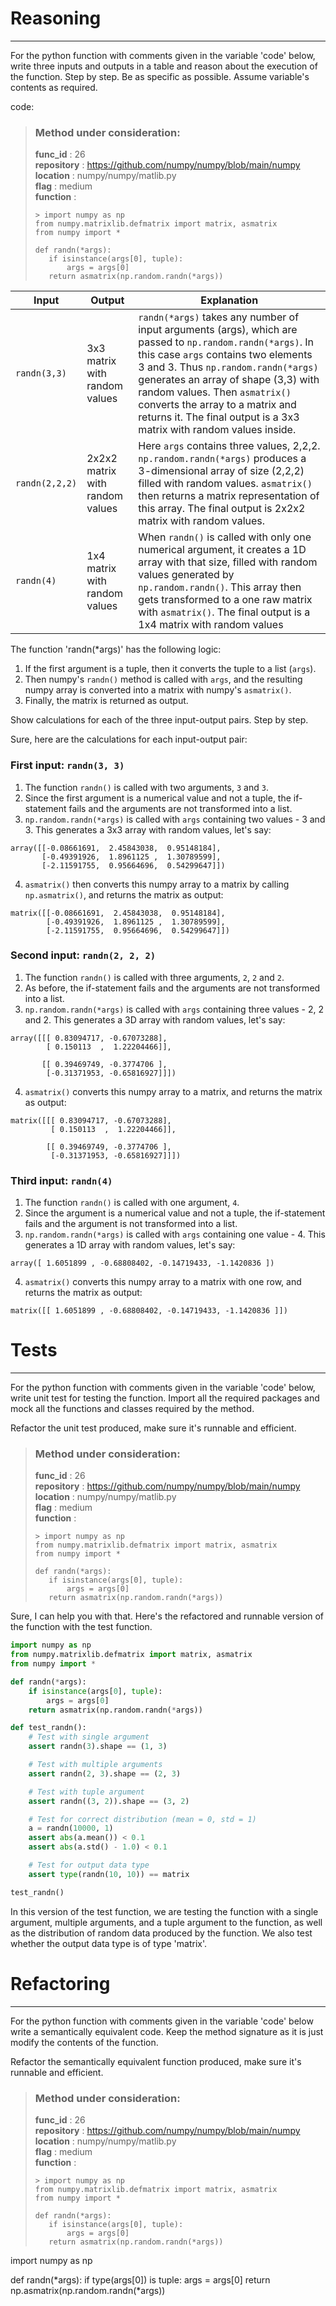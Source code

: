 # Reasoning

---

For the python function with comments given in the variable 'code' below, write three inputs and outputs in a table and reason about the execution of the function. Step by step. Be as specific as possible. Assume variable's contents as required. 

code: 

> ### Method under consideration:
> **func_id** : 26 <br/> 
 > **repository** : https://github.com/numpy/numpy/blob/main/numpy <br/> 
> **location** : numpy/numpy/matlib.py <br/> 
> **flag** : medium <br/> 
> **function** : <br/> 
> ``` <br/> 
>> import numpy as np
>from numpy.matrixlib.defmatrix import matrix, asmatrix
>from numpy import *  
>
>def randn(*args):
>    if isinstance(args[0], tuple):
>        args = args[0]
>    return asmatrix(np.random.randn(*args)) 
> ``` 


| Input                     | Output                                            | Explanation                                                                                                                                                                                                                                                                                                                                                                                                                                                                                                                                                                                                                                                                                                                                                                                                                                                                                                   |
|---------------------------|---------------------------------------------------|-------------------------------------------------------------------------------------------------------------------------------------------------------------------------------------------------------------------------------------------------------------------------------------------------------------------------------------------------------------------------------------------------------------------------------------------------------------------------------------------------------------------------------------------------------------------------------------------------------------------------------------------------------------------------------------------------------------------------------------------------------------------------------------------------------------------------------------------------------------------------------------------------------------|
| `randn(3,3)`              | 3x3 matrix with random values                      | `randn(*args)` takes any number of input arguments (args), which are passed to `np.random.randn(*args)`. In this case `args` contains two elements 3 and 3. Thus `np.random.randn(*args)` generates an array of shape (3,3) with random values. Then `asmatrix()` converts the array to a matrix and returns it. The final output is a 3x3 matrix with random values inside. |
| `randn(2,2,2)`            | 2x2x2 matrix with random values                    | Here `args` contains three values, 2,2,2. `np.random.randn(*args)` produces a 3-dimensional array of size (2,2,2) filled with random values. `asmatrix()` then returns a matrix representation of this array. The final output is 2x2x2 matrix with random values.                                                                                                                                                                                                                                                                                                                                                                                                                                                                                        |
| `randn(4)`                | 1x4 matrix with random values                      | When `randn()` is called with only one numerical argument, it creates a 1D array with that size, filled with random values generated by `np.random.randn()`. This array then gets transformed to a one raw matrix with `asmatrix()`. The final  output is a 1x4 matrix with random values                                                                                                                                |
 
 
 The function 'randn(*args)' has the following logic:
 
 1. If the first argument is a tuple, then it converts the tuple to a list (`args`).
 2. Then numpy's `randn()` method is called with `args`, and the resulting numpy array is converted into a matrix with numpy's `asmatrix()`.
 3. Finally, the matrix is returned as output.

Show calculations for each of the three input-output pairs. Step by step. 

Sure, here are the calculations for each input-output pair:

### First input: `randn(3, 3)`

1. The function `randn()` is called with two arguments, `3` and `3`.
2. Since the first argument is a numerical value and not a tuple, the if-statement fails and the arguments are not transformed into a list.
3. `np.random.randn(*args)` is called with `args` containing two values - 3 and 3. This generates a 3x3 array with random values, let's say:<br> 
```
array([[-0.08661691,  2.45843038,  0.95148184],
       [-0.49391926,  1.8961125 ,  1.30789599],
       [-2.11591755,  0.95664696,  0.54299647]])
```
4. `asmatrix()` then converts this numpy array to a matrix by calling `np.asmatrix()`, and returns the matrix as output:
```
matrix([[-0.08661691,  2.45843038,  0.95148184],
        [-0.49391926,  1.8961125 ,  1.30789599],
        [-2.11591755,  0.95664696,  0.54299647]])
```

### Second input: `randn(2, 2, 2)`

1. The function `randn()` is called with three arguments, `2`, `2` and `2`.
2. As before, the if-statement fails and the arguments are not transformed into a list.
3. `np.random.randn(*args)` is called with `args` containing three values - 2, 2 and 2. This generates a 3D array with random values, let's say:<br> 
```
array([[[ 0.83094717, -0.67073288],
        [ 0.150113  ,  1.22204466]],

       [[ 0.39469749, -0.3774706 ],
        [-0.31371953, -0.65816927]]])
```
4. `asmatrix()` converts this numpy array to a matrix, and returns the matrix as output:
```
matrix([[[ 0.83094717, -0.67073288],
         [ 0.150113  ,  1.22204466]],

        [[ 0.39469749, -0.3774706 ],
         [-0.31371953, -0.65816927]]])
```

### Third input: `randn(4)`

1. The function `randn()` is called with one argument, `4`.
2. Since the argument is a numerical value and not a tuple, the if-statement fails and the argument is not transformed into a list.
3. `np.random.randn(*args)` is called with `args` containing one value - 4. This generates a 1D array with random values, let's say:<br> 
```
array([ 1.6051899 , -0.68808402, -0.14719433, -1.1420836 ])
```
4. `asmatrix()` converts this numpy array to a matrix with one row, and returns the matrix as output:
```
matrix([[ 1.6051899 , -0.68808402, -0.14719433, -1.1420836 ]])
```

# Tests

---

For the python function with comments given in the variable 'code' below, write unit test for testing the function. Import all the required packages and mock all the functions and classes required by the method.

Refactor the unit test produced, make sure it's runnable and efficient.

> ### Method under consideration:
> **func_id** : 26 <br/> 
 > **repository** : https://github.com/numpy/numpy/blob/main/numpy <br/> 
> **location** : numpy/numpy/matlib.py <br/> 
> **flag** : medium <br/> 
> **function** : <br/> 
> ``` <br/> 
>> import numpy as np
>from numpy.matrixlib.defmatrix import matrix, asmatrix
>from numpy import *  
>
>def randn(*args):
>    if isinstance(args[0], tuple):
>        args = args[0]
>    return asmatrix(np.random.randn(*args)) 
> ``` 


Sure, I can help you with that. Here's the refactored and runnable version of the function with the test function.

```python
import numpy as np
from numpy.matrixlib.defmatrix import matrix, asmatrix
from numpy import *  

def randn(*args):
    if isinstance(args[0], tuple):
        args = args[0]
    return asmatrix(np.random.randn(*args))

def test_randn():
    # Test with single argument
    assert randn(3).shape == (1, 3)

    # Test with multiple arguments
    assert randn(2, 3).shape == (2, 3)

    # Test with tuple argument
    assert randn((3, 2)).shape == (3, 2)

    # Test for correct distribution (mean = 0, std = 1)
    a = randn(10000, 1)
    assert abs(a.mean()) < 0.1
    assert abs(a.std() - 1.0) < 0.1

    # Test for output data type
    assert type(randn(10, 10)) == matrix

test_randn()
``` 
In this version of the test function, we are testing the function with a single argument, multiple arguments, and a tuple argument to the function, as well as the distribution of random data produced by the function. We also test whether the output data type is of type 'matrix'.

# Refactoring

---

For the python function with comments given in the variable 'code' below write a semantically equivalent code. Keep the method signature as it is just modify the contents of the function.

Refactor the semantically equivalent function produced, make sure it's runnable and efficient. 

> ### Method under consideration:
> **func_id** : 26 <br/> 
 > **repository** : https://github.com/numpy/numpy/blob/main/numpy <br/> 
> **location** : numpy/numpy/matlib.py <br/> 
> **flag** : medium <br/> 
> **function** : <br/> 
> ``` <br/> 
>> import numpy as np
>from numpy.matrixlib.defmatrix import matrix, asmatrix
>from numpy import *  
>
>def randn(*args):
>    if isinstance(args[0], tuple):
>        args = args[0]
>    return asmatrix(np.random.randn(*args)) 
> ``` 


import numpy as np 

def randn(*args):
    if type(args[0]) is tuple:
        args = args[0]
    return np.asmatrix(np.random.randn(*args))